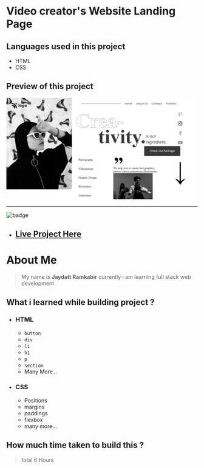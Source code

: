 # Video creator's Website Landing Page  

## Languages used in this project
- HTML
- CSS

## Preview of this project
![image](pro14.png)


***


![badge](https://img.shields.io/badge/-Live%20project%20link-green)

- ## [Live Project Here](https://geekyjedy-pro14.netlify.app/ "Netlify Live Project Link")

# About Me
> My name is **Jaydatt Ramkabir** currently i am learning full stack web development


## What i learned while building project ?
- ### HTML
    - `button`
    - `div`
    - `li`
    - `h1`
    - `p`
    - `section`
    - Many More...
- ### CSS
    - Positions
    - margins
    - paddings
    - flexbox
    - many more...

## How much time taken to build this ? 
>total 6 Hours
